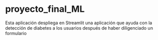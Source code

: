 # proyecto_final_ML
Esta aplicación despliega en Streamlit una aplicación que ayuda con la detección de diabetes a los usuarios después de haber diligenciado un formulario

